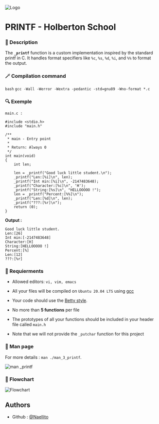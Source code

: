 ![Logo](https://encrypted-tbn0.gstatic.com/images?q=tbn:ANd9GcTob-PjCKECdAeaKJ2385YR9AKZhyGR30ngAw&s)

# PRINTF - Holberton School

### 📄 Description
The **`_printf`** function is a custom implementation inspired by the standard printf in C. It handles format specifiers like `%c`, `%s`, `%d`, `%i`, and `%%` to format the output.

### 🪄 Compilation command

```bash```
```gcc -Wall -Werror -Wextra -pedantic -std=gnu89 -Wno-format *.c```

### 🔍 Exemple

`main.c :`
```
#include <stdio.h>
#include "main.h"

/**
 * main - Entry point
 *
 * Return: Always 0
 */
int main(void)
{
    int len;

    len = _printf("Good luck little student.\n");
    _printf("Len:[%i]\n", len);
    _printf("Int min:[%i]\n", -2147483648);
    _printf("Character:[%c]\n", 'H');
    _printf("String:[%s]\n", "HELLOOOOO !");
    len = _printf("Percent:[%%]\n");
    _printf("Len:[%d]\n", len);
    _printf("???:[%r]\n");
    return (0);
}
```

**Output :**
```
Good luck little student.
Len:[26]
Int min:[-2147483648]
Character:[H]
String:[HELLOOOOO !]
Percent:[%]
Len:[12]
???:[%r]
```

### 🔐 Requierments

- Allowed editors: `vi, vim, emacs`

- All your files will be compiled on `Ubuntu 20.04 LTS` using [gcc](https://gcc.gnu.org/install/)

- Your code should use the [Betty style](https://github.com/hs-hq/Betty).

- No more than **5 functions** per file

- The prototypes of all your functions should be included in your header file called ```main.h```

- Note that we will not provide the `_putchar` function for this project

### 📑 Man page

For more details : `man ./man_3_printf`.

![man _printf](https://i.ibb.co/B2dvgZ5b/Capture-d-cran-2024-11-28-171359.png)

### 🔖 Flowchart

![Flowchart](https://i.ibb.co/Hh9jGR3/Flowchart-Printf-1.png)

## Authors
    
- Github : [@Naellito](https://github.com/Naellito)
